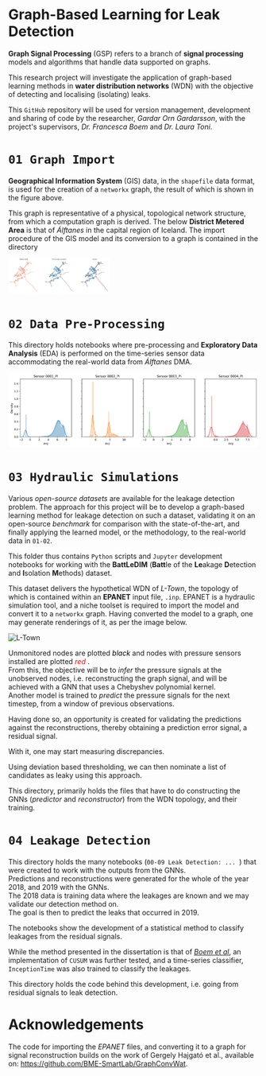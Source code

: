 # Graph-Based Learning for Leak Detection
**Graph Signal Processing** (GSP) refers to a branch of **signal processing** models and algorithms that handle data supported on graphs.

This research project will investigate the application of graph-based learning methods in **water distribution networks** (WDN) with the objective of detecting and localising (isolating) leaks.

This `GitHub` repository will be used for version management, development and sharing of code by the researcher, *Gardar Orn Gardarsson*, with the project's supervisors, *Dr. Francesca Boem* and *Dr. Laura Toni*.



# `01 Graph Import` 

**Geographical Information System** (GIS) data, in the `shapefile` data format, is used for the creation of a `networkx` graph, the result of which is shown in the figure above.

This graph is representative of a physical, topological network structure, from which a computation graph is derived. The below **District Metered Area** is that of *Álftanes* in the capital region of Iceland. The import procedure of the GIS model and its conversion to a graph is contained in the directory

<img src="./01 Graph Import/images/wdn_as_a_graph.png" alt="Álftanes WDN as a Graph" style="zoom:20%;" />

 # `02 Data Pre-Processing`

This directory holds notebooks where pre-processing and **Exploratory Data Analysis** (EDA) is performed on the time-series sensor data accommodating the real-world data from *Álftanes* DMA.

<img src="./02 Data Preprocessing/images/time_series_distributions.png" alt="Time-Series Distributions" style="zoom:70%;" />

# `03 Hydraulic Simulations`

Various *open-source datasets* are available for the leakage detection problem. The approach for this project will be to develop a graph-based learning method for leakage detection on such a dataset, validating it on an open-source *benchmark* for comparison with the state-of-the-art, and finally applying the learned model, or the methodology, to the real-world data in `01-02`.

This folder thus contains `Python` scripts and `Jupyter` development notebooks for working with the **BattLeDIM** (**Batt**le of the **Le**akage **D**etection and **I**solation **M**ethods) dataset. 

This dataset delivers the hypothetical WDN of *L-Town*, the topology of which is contained within an **EPANET** input file, `.inp`. EPANET is a hydraulic simulation tool, and a niche toolset is required to import the model and convert it to a `networkx` graph. Having converted the model to a graph, one may generate renderings of it, as per the image below. 

<img src="./Map.png" alt="L-Town" style="zoom:100%;" />

Unmonitored nodes are plotted <span style="color:black"> *black* </span> and nodes with pressure sensors installed are plotted <span style="color:red"> *red* </span>. <br>From this, the objective will be to *infer* the pressure signals at the unobserved nodes, i.e. reconstructing the graph signal, and will be achieved with a GNN that uses a Chebyshev polynomial kernel.<br>Another model is trained to *predict* the pressure signals for the next timestep, from a window of previous observations. 

Having done so, an opportunity is created for validating the predictions against the reconstructions, thereby obtaining a prediction error signal, a residual signal.

With it, one may start measuring discrepancies.

Using deviation based thresholding, we can then nominate a list of candidates as leaky using this approach.

This directory, primarily holds the files that have to do constructing the GNNs (*predictor* and *reconstructor*) from the WDN topology, and their training.

# `04 Leakage Detection`

This directory holds the many notebooks (`00-09 Leak Detection: ... `) that were created to work with the outputs from the GNNs.<br>Predictions and reconstructions were generated for the whole of the year 2018, and 2019 with the GNNs. <br>The 2018 data is training data where the leakages are known and we may validate our detection method on. <br>The goal is then to predict the leaks that occurred in 2019. 

The notebooks show the development of a statistical method to classify leakages from the residual signals.

While the method presented in the dissertation is that of [*Boem et al*](https://discovery.ucl.ac.uk/id/eprint/10051702/1/DF_dataseries_final_sub.pdf), an implementation of `CUSUM` was further tested, and a time-series classifier, `InceptionTime` was also trained to classify the leakages. 

This directory holds the code behind this development, i.e. going from residual signals to leak detection.



# Acknowledgements

The code for importing the *EPANET* files, and converting it to a graph for signal reconstruction builds on the work of Gergely Hajgató et al., available on: https://github.com/BME-SmartLab/GraphConvWat.